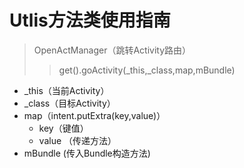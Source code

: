 # Utlis方法类使用指南
>OpenActManager（跳转Activity路由）
>>get().goActivity(_this,_class,map,mBundle)
* _this（当前Activity）
* _class（目标Activity）
* map（intent.putExtra(key,value)）
  * key（键值）
  * value （传递方法）
* mBundle (传入Bundle构造方法)
